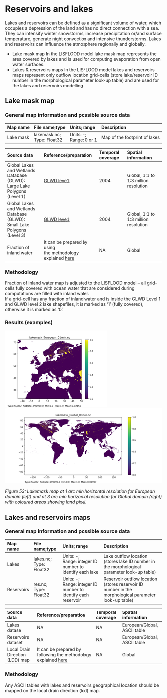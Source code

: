 # Reservoirs and lakes 

Lakes and reservoirs can be defined as a significant volume of water, which occupies a depression of the land and has no direct connection with a sea. They can intensify winter snowstorms, increase precipitation or/and surface temperature, generate night convection and intensive thunderstorms. Lakes and reservoirs can influence the atmosphere regionally and globally.<br>
 + Lake mask map
In the LISFLOOD model lake mask map represents the area covered by lakes and is used for computing evaporation from open water surfaces.
 + Lakes & reservoirs maps
In the LISFLOOD model lakes and reservoirs maps represent only outflow location grid-cells (store lake/reservoir ID number in the morphological parameter look-up table) and are used for the lakes and reservoirs modelling.


## Lake mask map

### General map information and possible source data

| Map name | File name;type | Units; range | Description |
| :---| :--- | :--- | :--- |
| Lake mask| lakemask.nc; <br>Type: Float32 |  Units: -; <br>Range: 0 or 1 | Map of the footprint of lakes|


| Source data| Reference/preparation | Temporal coverage | Spatial information |
| :---| :--- | :--- | :--- |
|Global Lakes and Wetlands Database (GLWD): <br>Large Lake Polygons (Level 1) |[GLWD leve1](https://www.worldwildlife.org/publications/global-lakes-and-wetlands-database-large-lake-polygons-level-1)|2004|Global, 1:1 to 1:3 million resolution|
|Global Lakes and Wetlands Database (GLWD): <br>Small Lake Polygons (Level 3) |[GLWD leve1](https://www.worldwildlife.org/publications/global-lakes-and-wetlands-database-large-lake-polygons-level-2)|2004|Global, 1:1 to 1:3 million resolution|
|Fraction of inland water| It can be prepared by using<br> the methodology explained [here](../4_Static-Maps_land-use#lend-use)|NA|Global|

### Methodology

Fraction of inland water map is adjusted to the LISFLOOD model – all grid-cells fully covered with ocean water that are considered during computations are filled with inland water. <br>
If a grid-cell has any fraction of inland water and is inside the GLWD Level 1 and GLWD level 2 lake shapefiles, it is marked as ‘1’ (fully covered), otherwise it is marked as ‘0’.<br>


### Results (examples)


<p float="left">
  <img src="../media/Static-Maps/lakemask_European_01min.png" width="329" />
  <img src="../media/Static-Maps/lakemask_Global_03min.png" width="513" /> 
</p>

*Figure 53: Lakemask map at 1 arc min horizontal resolution for European domain (left) and at 3 arc min horizontal resolution for Global domain (right) with coloured areas showing land pixel.*



## Lakes and reservoirs maps


### General map information and possible source data


| Map name | File name;type | Units; range | Description |
| :---| :--- | :--- | :--- |
|Lakes|lakes.nc; <br>Type: Float32|Units: -; <br>Range: integer  ID number to identify each lake |Lake outflow location <br> (stores lake ID number in the morphological parameter look-up table)|
|Reservoirs|res.nc; <br>Type: Float32|Units: -; <br>Range: integer  ID number to identify each reservoir |Reservoir outflow location<br> (stores reservoir ID number in the morphological parameter look-up table)|

| Source data| Reference/preparation | Temporal coverage | Spatial information |
| :---| :--- | :--- | :--- |
|Lakes datase|NA|NA|European/Global, ASCII table|
|Reservoirs dataset|NA|NA|European/Global, ASCII table|
|Local Drain Direction (LDD) map| It can be prepared by following the methodology explained [here](../4_Static-Maps_topography)|NA|Global|

### Methodology

Any ASCII tables with lakes and reservoirs geographical location should be mapped on the local drain direction (ldd) map.



